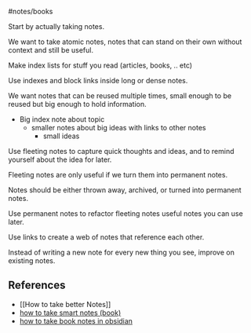#notes/books

Start by actually taking notes.

We want to take atomic notes, notes that can stand on their own without context and still be useful.

Make index lists for stuff you read (articles, books, .. etc)

Use indexes and block links inside long or dense notes.

We want notes that can be reused multiple times, small enough to be reused but big enough to hold information.

- Big index note about topic
    - smaller notes about big ideas with links to other notes
        - small ideas

Use fleeting notes to capture quick thoughts and ideas, and to remind yourself about the idea for later.

Fleeting notes are only useful if we turn them into permanent notes.

Notes should be either thrown away, archived, or turned into permanent notes.

Use permanent notes to refactor fleeting notes useful notes you can use later.

Use links to create a web of notes that reference each other.

Instead of writing a new note for every new thing you see, improve on existing notes.

## References

- [[How to take better Notes]]
- [how to take smart notes (book)](https://www.amazon.com/How-Take-Smart-Notes-Technique/dp/3982438802?keywords=how+to+take+smart+notes&qid=1673452004&sprefix=how+to+take+sma,aps,96&sr=8-1&linkCode=sl1&tag=finditimot-20&linkId=c9830b3f4f4a2b0da62526d99b2c437a&language=en_US&ref_=as_li_ss_tl)
- [how to take book notes in obsidian](https://obsidian.rocks/how-to-take-book-notes-in-obsidian/)

